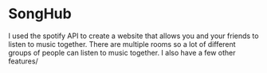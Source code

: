 # SongHub
 
I used the spotify API to create a website that allows you and your friends to listen to music together. There are multiple rooms so a lot of different groups of people can listen to music together. I also have a few other features/
